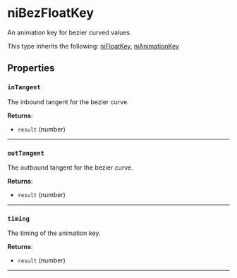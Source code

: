 # niBezFloatKey

An animation key for bezier curved values.

This type inherits the following: [niFloatKey](../../types/niFloatKey), [niAnimationKey](../../types/niAnimationKey)
## Properties

### `inTangent`

The inbound tangent for the bezier curve.

**Returns**:

* `result` (number)

***

### `outTangent`

The outbound tangent for the bezier curve.

**Returns**:

* `result` (number)

***

### `timing`

The timing of the animation key.

**Returns**:

* `result` (number)

***

